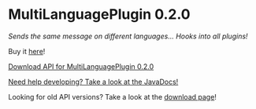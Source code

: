 # MultiLanguagePlugin 0.2.0
_Sends the same message on different languages... Hooks into all plugins!_

Buy it [here](https://www.spigotmc.org/resources/multilanguageplugin-9.30331/)!


[Download API for MultiLanguagePlugin 0.2.0](https://mega.nz/#!lloQEQZb!DFftC43A9Co10OSzDqyILqmKsmz9JrUUICh---hGmbA)

[Need help developing? Take a look at the JavaDocs!](http://islandcraftgames.net/multilanguageplugin)

Looking for old API versions? Take a look at the [download page](https://github.com/Rexcantor/MultiLanguagePlugin/wiki/API)!
